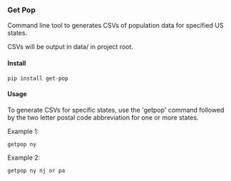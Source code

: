 ### Get Pop

Command line tool to generates CSVs of population data for specified US states.

CSVs will be output in data/ in project root.

#### Install

```pip install get-pop```

#### Usage

To generate CSVs for specific states, use the 'getpop' command followed by the two letter postal code abbreviation
 for one or more states.
 
 Example 1:
 
 ```getpop ny```
 
  Example 2:
  
  ```getpop ny nj or pa```